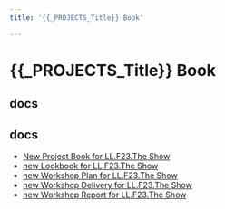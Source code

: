 ```yaml
---
title: '{{_PROJECTS_Title}} Book'

---
```


{{_PROJECTS_Title}} Book
===

docs
---


 

docs
---
- [New Project Book for LL.F23.The Show](https://hackmd.io/mjkIiF-JTuWKzLkLMAPd6w)
- [new Lookbook for LL.F23.The Show](https://hackmd.io/zwc9BO9xSt2FyL_pWwHWQQ)
- [new Workshop Plan for LL.F23.The Show](https://hackmd.io/qcUB1u1RTn-WhVpQd8Mjyg)
- [new Workshop Delivery for LL.F23.The Show](https://hackmd.io/SkRXQXrRR164nJY-IFftVg)
- [new Workshop Report for LL.F23.The Show](https://hackmd.io/lw_qbrmbTNqoMRKxuuZFyw)
